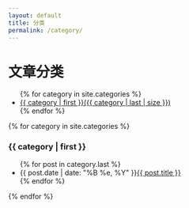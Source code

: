 ```yaml
---
layout: default
title: 分类
permalink: /category/
---
```


<style>
  #closeBtn, #openBtn {
      display: none;
  }
</style>

<div class="category">
  <h1>文章分类</h1>

  <ul id="categories">
  {% for category in site.categories %}
    <li><a href="{{ site.baseurl }}/category/#{{ category | first }}">{{ category | first }}({{ category | last | size }})</a></li>
  {% endfor %}
  </ul>

  <div class="post post-archive">
  {% for category in site.categories %}
  <h3 id="{{ category | first }}">{{ category | first }}</h3>
  <ul class="arc-list">
      {% for post in category.last %}
          <li><span class="date">{{ post.date | date: "%B %e, %Y" }}</span><a href="{{ post.url | prepend:site.baseurl }}">{{ post.title }}</a></li>
      {% endfor %}
  </ul>
  {% endfor %}
  </div>
</div>
